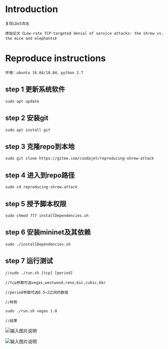 # Introduction

    复现LDoS攻击
    
    原始论文《Low-rate TCP-targeted denial of service attacks: the shrew vs. the mice and elephants》

# Reproduce instructions

    环境：ubuntu 16.04/18.04，python 2.7

## step 1 更新系统软件

    sudo apt update

## step 2 安装git

    sudo apt install git

## step 3 克隆repo到本地

    sudo git clone https://gitee.com/csodajet/reproducing-shrew-attack

## step 4 进入到repo路径

    sudo cd reproducing-shrew-attack

## step 5 授予脚本权限

    sudo chmod 777 installDependencies.sh

## step 6 安装mininet及其依赖

    sudo ./installDependencies.sh

## step 7 运行测试

    //sudo ./run.sh [tcp] [period]
    
    //tcp参数可选vegas,westwood,reno,bic,cubic,bbr
    
    //period参数可选0.5~2之间的数值
    
    //样例
      
    sudo ./run.sh vegas 1.0
    
    //结果

![输入图片说明](https://images.gitee.com/uploads/images/2020/1123/002007_51c651bf_5721796.png "屏幕截图.png")

![输入图片说明](https://images.gitee.com/uploads/images/2020/1123/002115_e1c2c01e_5721796.png "屏幕截图.png")